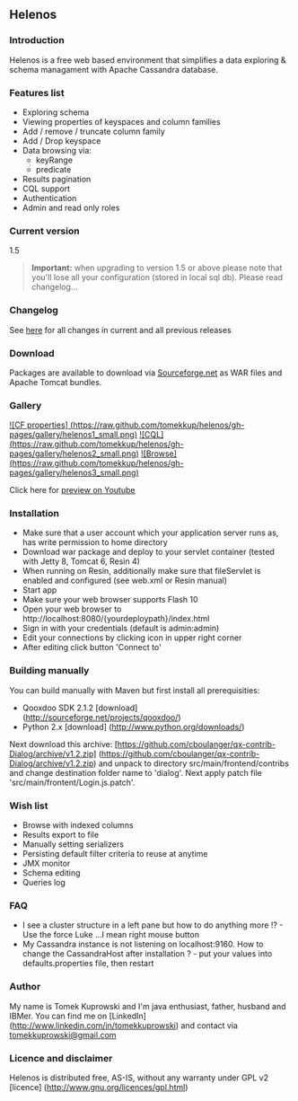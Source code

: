 ## Helenos

### Introduction

Helenos is a free web based environment that simplifies a data exploring & schema managament with Apache Cassandra database.

### Features list

* Exploring schema 
* Viewing properties of keyspaces and column families
* Add / remove / truncate column family
* Add / Drop keyspace
* Data browsing via:
    * keyRange
    * predicate
* Results pagination
* CQL support
* Authentication
* Admin and read only roles

### Current version

1.5

> **Important:** when upgrading to version 1.5 or above please note that you'll lose all your configuration (stored in local sql db). Please read changelog...

### Changelog

See [here](https://github.com/tomekkup/helenos/wiki/Changelog) for all changes in current and all previous releases

### Download

Packages are available to download via [Sourceforge.net](https://sourceforge.net/projects/helenos-gui/files/) as WAR files and Apache Tomcat bundles.

### Gallery

[![CF properties] (https://raw.github.com/tomekkup/helenos/gh-pages/gallery/helenos1_small.png)](https://raw.github.com/tomekkup/helenos/gh-pages/gallery/helenos1.png)  [![CQL] (https://raw.github.com/tomekkup/helenos/gh-pages/gallery/helenos2_small.png)](https://raw.github.com/tomekkup/helenos/gh-pages/gallery/helenos2.png)  [![Browse] (https://raw.github.com/tomekkup/helenos/gh-pages/gallery/helenos3_small.png)](https://raw.github.com/tomekkup/helenos/gh-pages/gallery/helenos3.png)

Click here for [preview on Youtube](http://www.youtube.com/watch?v=gOWHN6bCybQ&hd=1&autoplay=1)

### Installation

* Make sure that a user account which your application server runs as, has write permission to home directory
* Download war package and deploy to your servlet container (tested with Jetty 8, Tomcat 6, Resin 4)
* When running on Resin, additionally make sure that fileServlet is enabled and configured (see web.xml or Resin manual)
* Start app
* Make sure your web browser supports Flash 10
* Open your web browser to http://localhost:8080/{yourdeploypath}/index.html
* Sign in with your credentials (default is admin:admin) 
* Edit your connections by clicking icon in upper right corner
* After editing click button 'Connect to'

### Building manually

You can build manually with Maven but first install all prerequisities:

* Qooxdoo SDK 2.1.2 [download] (http://sourceforge.net/projects/qooxdoo/)
* Python 2.x [download] (http://www.python.org/downloads/)

Next download this archive: [https://github.com/cboulanger/qx-contrib-Dialog/archive/v1.2.zip] (https://github.com/cboulanger/qx-contrib-Dialog/archive/v1.2.zip)
and unpack to directory src/main/frontend/contribs and change destination folder name to 'dialog'. Next apply patch file 'src/main/frontent/Login.js.patch'.

### Wish list

* Browse with indexed columns
* Results export to file
* Manually setting serializers
* Persisting default filter criteria to reuse at anytime
* JMX monitor
* Schema editing
* Queries log

### FAQ

 * I see a cluster structure in a left pane but how to do anything more !? - Use the force Luke ...I mean right mouse button
 * My Cassandra instance is not listening on localhost:9160. How to change the CassandraHost after installation ? - put your values into defaults.properties file, then restart

### Author

My name is Tomek Kuprowski and I'm java enthusiast, father, husband and IBMer.
You can find me on [LinkedIn] (http://www.linkedin.com/in/tomekkuprowski) and contact via tomekkuprowski@gmail.com

### Licence and disclaimer

Helenos is distributed free, AS-IS, without any warranty under GPL v2 [licence] (http://www.gnu.org/licences/gpl.html)
